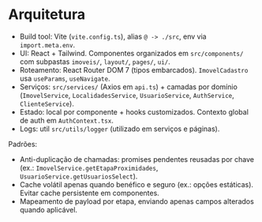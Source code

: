 # Arquitetura

- Build tool: Vite (`vite.config.ts`), alias `@ -> ./src`, env via `import.meta.env`.
- UI: React + Tailwind. Componentes organizados em `src/components/` com subpastas `imoveis/`, `layout/`, `pages/`, `ui/`.
- Roteamento: React Router DOM 7 (tipos embarcados). `ImovelCadastro` usa `useParams`, `useNavigate`.
- Serviços: `src/services/` (Axios em `api.ts`) + camadas por domínio (`ImovelService`, `LocalidadesService`, `UsuarioService`, `AuthService`, `ClienteService`).
- Estado: local por componente + hooks customizados. Contexto global de auth em `AuthContext.tsx`.
- Logs: util `src/utils/logger` (utilizado em serviços e páginas).

Padrões:
- Anti-duplicação de chamadas: promises pendentes reusadas por chave (ex.: `ImovelService.getEtapaProximidades`, `UsuarioService.getUsuariosSelect`).
- Cache volátil apenas quando benéfico e seguro (ex.: opções estáticas). Evitar cache persistente em componentes.
- Mapeamento de payload por etapa, enviando apenas campos alterados quando aplicável.

